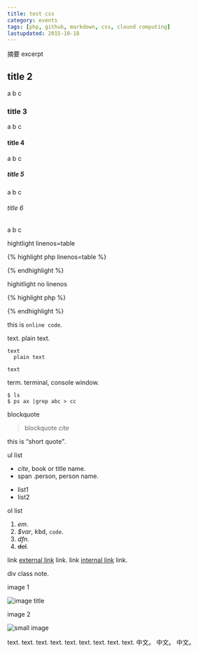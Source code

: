 ```yaml
---
title: test css
category: events
tags: [php, github, markdown, css, clound computing]
lastupdated: 2015-10-18
---
```


摘要
excerpt

<!--more-->

## title 2

a
b
c

### title 3

a
b
c

#### title 4

a
b
c

##### title 5

a
b
c

###### title 6

a
b
c

hightlight linenos=table

{% highlight php linenos=table %}
<?php
echo "Hello $name\n";
echo "Hello $name\n";
echo "Hello $name\n";
echo "Hello $name\n";
echo "Hello $name\n";
echo "Hello $name\n";
echo "Hello $name\n";
echo "Hello $name\n";
echo "Hello $name\n";
?>
{% endhighlight %}

highitlight no linenos

{% highlight php %}
<?php
echo "Hello $name\n";
?>
{% endhighlight %}

this is `online code`.

text. plain text.

```text
text
  plain text

text
```

term. terminal, console window.

~~~term
$ ls
$ ps ax |grep abc > cc

~~~

blockquote

> blockquote
> <cite>cite</cite>

this is <q>short quote</q>.

ul list

* <cite>cite</cite>, book or title name.
* <span class="person">span .person</span>, person name.
+ list1
+ list2

ol list

1. <em>em</em>.
2. <var>$var</var>, <kbd>kbd</kbd>, <code>code</code>.
3. <dfn>dfn</dfn>.
4. <del>del</del>.

link <a href="http://www.google.com/">external link</a> link. link <a href="http://rocksaying.info/">internal link</a> link.

<div class="note">
div class note.
</div>

image 1

![image title](http://static4.ithome.com.tw/sites/default/files/styles/picture_size_large/public/field/image/library.jpg)

image 2

![small image](https://pvtzjq.dm2302.livefilestore.com/y2pH0UGCnmBEiRHDAwWLFKoDRoMdg8NorQN7FT_PKWqjMIOLB-5RahpHKqZOrsPkmVgWqQgRxwhLo67CCrwE6FHhi1Dpjm3VBzppVweoHlePqg/Debian8_language.png)

text. text. text. text. text. text. text. text. text.
中文。 中文。 中文。

